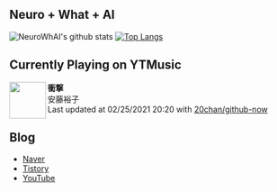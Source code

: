 ## Neuro + What + AI

![NeuroWhAI's github stats](https://github-readme-stats.vercel.app/api?username=neurowhai&count_private=true&show_icons=true)
[![Top Langs](https://github-readme-stats.vercel.app/api/top-langs/?username=neurowhai&layout=compact)](https://github.com/anuraghazra/github-readme-stats)

## Currently Playing on YTMusic

[<img align="left" height="65" src="https://lh3.googleusercontent.com/5PnSMUMjaJjxmCVfYqCbPrJzY9Hm5M-yb3UTEvKroacFdNp-JPvVb-w4hkYwtm5BIFwF6gqotaPuzImr">](https://music.youtube.com/channel/UCkXPlux12UulV4vgSIRpHbw)

**衝撃**  
安藤裕子  
Last updated at 02/25/2021 20:20 with [20chan/github-now](https://github.com/20chan/github-now)

## Blog

- [Naver](http://blog.naver.com/neurowhai)
- [Tistory](http://neurowhai.tistory.com/)
- [YouTube](https://www.youtube.com/channel/UCB_v1xU6laBHOeH6z4L-Mtw)
